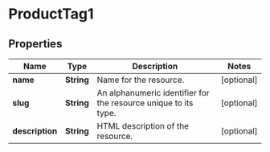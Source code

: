 

# ProductTag1


## Properties

Name | Type | Description | Notes
------------ | ------------- | ------------- | -------------
**name** | **String** | Name for the resource. |  [optional]
**slug** | **String** | An alphanumeric identifier for the resource unique to its type. |  [optional]
**description** | **String** | HTML description of the resource. |  [optional]



